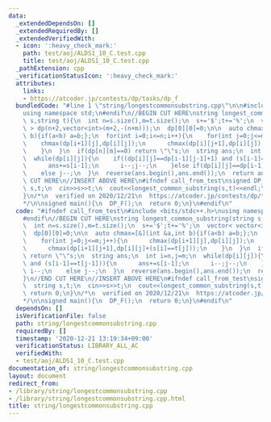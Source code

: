 ```yaml
---
data:
  _extendedDependsOn: []
  _extendedRequiredBy: []
  _extendedVerifiedWith:
  - icon: ':heavy_check_mark:'
    path: test/aoj/ALDS1_10_C.test.cpp
    title: test/aoj/ALDS1_10_C.test.cpp
  _pathExtension: cpp
  _verificationStatusIcon: ':heavy_check_mark:'
  attributes:
    links:
    - https://atcoder.jp/contests/dp/tasks/dp_f
  bundledCode: "#line 1 \"string/longestcommonsubstring.cpp\"\n\n#include <bits/stdc++.h>\n\
    using namespace std;\n#endif\n//BEGIN CUT HERE\nstring longest_common_substring(string\
    \ s,string t){\n  int n=s.size(),m=t.size();\n  s+='$';t+='%';\n  vector< vector<int>\
    \ > dp(n+2,vector<int>(m+2,-(n+m)));\n  dp[0][0]=0;\n\n  auto chmax=[&](int &a,int\
    \ b){if(a<b) a=b;};\n  for(int i=0;i<=n;i++){\n    for(int j=0;j<=m;j++){\n  \
    \    chmax(dp[i+1][j],dp[i][j]);\n      chmax(dp[i][j+1],dp[i][j]);\n      chmax(dp[i+1][j+1],dp[i][j]+(s[i]==t[j]));\n\
    \    }\n  }\n  if(dp[n][m]==0) return \"\"s;\n  string ans;\n  int i=n,j=m;\n\
    \  while(dp[i][j]){\n    if((dp[i][j]==dp[i-1][j-1]+1) and (s[i-1]==t[j-1])){\n\
    \      ans+=s[i-1];\n      i--;j--;\n    }else if(dp[i][j]==dp[i-1][j]) i--;\n\
    \    else j--;\n  }\n  reverse(ans.begin(),ans.end());\n  return ans;\n}\n//END\
    \ CUT HERE\n//INSERT ABOVE HERE\n#ifndef call_from_test\nsigned DP_F(){\n  string\
    \ s,t;\n  cin>>s>>t;\n  cout<<longest_common_substring(s,t)<<endl;\n  return 0;\n\
    }\n/*\n  verified on 2020/12/21\n  https://atcoder.jp/contests/dp/tasks/dp_f\n\
    */\n\nsigned main(){\n  DP_F();\n  return 0;\n}\n#endif\n"
  code: "#ifndef call_from_test\n#include <bits/stdc++.h>\nusing namespace std;\n\
    #endif\n//BEGIN CUT HERE\nstring longest_common_substring(string s,string t){\n\
    \  int n=s.size(),m=t.size();\n  s+='$';t+='%';\n  vector< vector<int> > dp(n+2,vector<int>(m+2,-(n+m)));\n\
    \  dp[0][0]=0;\n\n  auto chmax=[&](int &a,int b){if(a<b) a=b;};\n  for(int i=0;i<=n;i++){\n\
    \    for(int j=0;j<=m;j++){\n      chmax(dp[i+1][j],dp[i][j]);\n      chmax(dp[i][j+1],dp[i][j]);\n\
    \      chmax(dp[i+1][j+1],dp[i][j]+(s[i]==t[j]));\n    }\n  }\n  if(dp[n][m]==0)\
    \ return \"\"s;\n  string ans;\n  int i=n,j=m;\n  while(dp[i][j]){\n    if((dp[i][j]==dp[i-1][j-1]+1)\
    \ and (s[i-1]==t[j-1])){\n      ans+=s[i-1];\n      i--;j--;\n    }else if(dp[i][j]==dp[i-1][j])\
    \ i--;\n    else j--;\n  }\n  reverse(ans.begin(),ans.end());\n  return ans;\n\
    }\n//END CUT HERE\n//INSERT ABOVE HERE\n#ifndef call_from_test\nsigned DP_F(){\n\
    \  string s,t;\n  cin>>s>>t;\n  cout<<longest_common_substring(s,t)<<endl;\n \
    \ return 0;\n}\n/*\n  verified on 2020/12/21\n  https://atcoder.jp/contests/dp/tasks/dp_f\n\
    */\n\nsigned main(){\n  DP_F();\n  return 0;\n}\n#endif\n"
  dependsOn: []
  isVerificationFile: false
  path: string/longestcommonsubstring.cpp
  requiredBy: []
  timestamp: '2020-12-21 13:19:34+09:00'
  verificationStatus: LIBRARY_ALL_AC
  verifiedWith:
  - test/aoj/ALDS1_10_C.test.cpp
documentation_of: string/longestcommonsubstring.cpp
layout: document
redirect_from:
- /library/string/longestcommonsubstring.cpp
- /library/string/longestcommonsubstring.cpp.html
title: string/longestcommonsubstring.cpp
---
```

